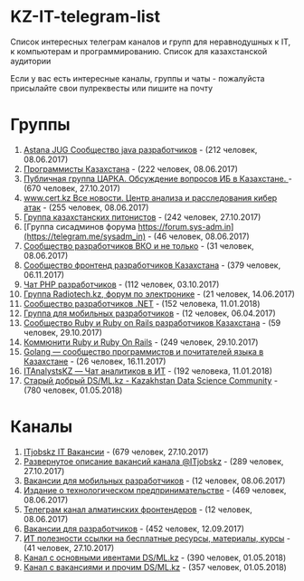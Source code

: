 # KZ-IT-telegram-list

Список интересных телеграм каналов и групп для неравнодушных к IT, к компьютерам и программированию. Список для казахстанской аудитории

Если у вас есть интересные каналы, группы и чаты - пожалуйста присылайте свои пулреквесты или пишите на почту

# Группы

1. [Astana JUG Cообщество java разработчиков](https://t.me/astanajug) - (212 человек, 08.06.2017)
2. [Программисты Казахстана](https://t.me/devkz) - (222 человек, 08.06.2017)
3. [Публичная группа ЦАРКА. Обсуждение вопросов ИБ в Казахстане. ](https://t.me/cyberseckz) - (670 человек, 27.10.2017)
4. [www.cert.kz Все новости. Центр анализа и расследования кибер атак](https://t.me/certkznews) - (255 человек, 08.06.2017)
5. [Группа казахстанских питонистов](https://t.me/python_kz) - (242 человек, 27.10.2017)
6. [Группа сисадминов форума https://forum.sys-adm.in](https://telegram.me/sysadm_in) - (46 человек, 08.06.2017)
7. [Сообщество разработчиков ВКО и не только](https://t.me/vko_devs) - (31 человек, 08.06.2017)
8. [Сообщество фронтенд разработчиков Казахстана](https://t.me/frontendkz) - (379 человек, 06.11.2017)
9. [Чат PHP разработчиков](https://t.me/phpdevconf) - (112 человек, 03.10.2017)
10. [Группа Radiotech.kz, форум по электронике](https://t.me/joinchat/AAAAAAi_jbKtAEblVtrZyw) - (21 человек, 14.06.2017)
11. [Сообщество разработчиков .NET](https://t.me/dotnetgroup) - (152 человека, 11.01.2018)
12. [Группа для мобильных разработчиков](https://t.me/mobile_developers_kz) - (12 человек, 06.04.2017)
13. [Сообщество Ruby и Ruby on Rails разработчиков Казахстана](https://t.me/rubykz) - (59 человек, 29.10.2017)
14. [Коммюнити Ruby и Ruby On Rails](https://t.me/rubyata) - (249 человек, 29.10.2017)
15. [Golang — сообщество программистов и почитателей языка в Казахстане](https://t.me/golang_kz) - (26 человек, 16.11.2017)
16. [ITAnalystsKZ — Чат аналитиков в ИТ](https://t.me/astanalysts) - (192 человека, 11.01.2018)
17. [Старый добрый DS/ML.kz - Kazakhstan Data Science Community](https://t.me/ds_kz) - (780 человек, 01.05.2018)

# Каналы

1. [ITjobskz IT Вакансии](https://t.me/itjobskz) - (679 человек, 27.10.2017)
2. [Развернутое описание вакансий канала @ITjobskz](https://t.me/ITjobsKZ_Full) - (289 человек, 27.10.2017)
3. [Вакансии для мобильных разработчиков](https://t.me/mobilejobskz) - (12 человек, 08.06.2017)
4. [Издание о технологическом предпринимательстве](https://t.me/techpreneurs) - (469 человек, 08.06.2017)
5. [Телеграм канал алматинских фронтендеров](https://t.me/AlmatyCSS) - (12 человек, 08.06.2017)
6. [Вакансии для разработчиков](https://t.me/devkz_jobs) - (452 человек, 12.09.2017)
7. [ИТ полезности ссылки на бесплатные ресурсы, материалы, курсы](https://t.me/DevSkills) - (41 человек, 27.10.2017)
8. [Канал с основными ивентами DS/ML.kz](https://t.me/main_ds_kz) - (390 человек, 01.05.2018)
9. [Канал с вакансиями и прочим DS/ML.kz](https://t.me/ml_jobs_kz) - (357 человек, 01.05.2018)

